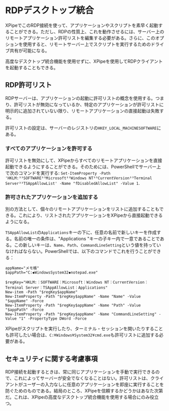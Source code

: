 # RDPデスクトップ統合

XPipeでこのRDP接続を使って、アプリケーションやスクリプトを素早く起動することができる。ただし、RDPの性質上、これを動作させるには、サーバー上のリモートアプリケーション許可リストを編集する必要がある。さらに、このオプションを使用すると、リモートサーバー上でスクリプトを実行するためのドライブ共有が可能になる。

高度なデスクトップ統合機能を使用せずに、XPipeを使用してRDPクライアントを起動することもできる。

## RDP許可リスト

RDPサーバーは、アプリケーションの起動に許可リストの概念を使用する。つまり、許可リストが無効になっているか、特定のアプリケーションが許可リストに明示的に追加されていない限り、リモートアプリケーションの直接起動は失敗する。

許可リストの設定は、サーバーのレジストリの`HKEY_LOCAL_MACHINESOFTWARE`にある。

### すべてのアプリケーションを許可する

許可リストを無効にして、XPipeからすべてのリモートアプリケーションを直接起動できるようにすることができる。そのためには、PowerShellでサーバー上で次のコマンドを実行する: `Set-ItemProperty -Path 'HKLM:³³SOFTWARE³³Microsoft³³Windows NT³³CurrentVersion³³Terminal Server³³TSAppAllowList' -Name "fDisabledAllowList" -Value 1`.

### 許可されたアプリケーションを追加する

別の方法として、個々のリモートアプリケーションをリストに追加することもできる。これにより、リストされたアプリケーションをXPipeから直接起動できるようになる。

`TSAppAllowList`の`Applications`キーの下に、任意の名前で新しいキーを作成する。名前の唯一の条件は、"Applications "キーの子キー内で一意であることである。この新しいキーは、`Name`、`Path`、`CommandLineSetting`という値を持っていなければならない。PowerShellでは、以下のコマンドでこれを行うことができる：

```
appName="メモ帳"
$appPath="C:◆WindowsSystem32◆notepad.exe"

$regKey="HKLM:￤SOFTWARE￤Microsoft￤Windows NT￤CurrentVersion￤Terminal Server￤TSAppAllowList￤Applications"
New-item -Path "$regKey$appName"
New-ItemProperty -Path "$regKey$appName" -Name "Name" -Value "$appName" -Force
New-ItemProperty -Path "$regKey$appName" -Name "Path" -Value "$appPath" -Force
New-ItemProperty -Path "$regKey$appName" -Name "CommandLineSetting" -Value "1" -PropertyType DWord -Force
```

XPipeがスクリプトを実行したり、ターミナル・セッションを開いたりすることも許可したい場合は、`C:¥Windows¥System32¥cmd.exe`も許可リストに追加する必要がある。

## セキュリティに関する考慮事項

RDP接続を起動するときは、常に同じアプリケーションを手動で実行できるので、これによってサーバーが安全でなくなることはない。許可リストは、クライアントがユーザーの入力なしに任意のアプリケーションを即座に実行することを防ぐためのものである。結局のところ、XPipeを信頼するかどうかはあなた次第だ。これは、XPipeの高度なデスクトップ統合機能を使用する場合にのみ役立つ。
